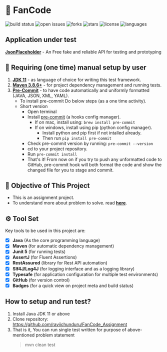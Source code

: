 # 🦾 FanCode

![build status](https://img.shields.io/github/actions/workflow/status/raviichunduru/RestAPI_Framework/trigger-new-updated-and-unit-tests-on-pull-request.yml?logo=GitHub)
![open issues](https://img.shields.io/github/issues/raviichunduru/RestAPI_Framework)
![forks](https://img.shields.io/github/forks/raviichunduru/RestAPI_Framework)
![stars](https://img.shields.io/github/stars/raviichunduru/RestAPI_Framework)
![license](https://img.shields.io/github/license/raviichunduru/RestAPI_Framework?style=flat-square)
![languages](https://img.shields.io/github/languages/count/raviichunduru/RestAPI_Framework)

## Application under test

[**JsonPlaceholder**](https://jsonplaceholder.typicode.com/) - An Free fake and reliable API for testing and prototyping

## 🔢 Requiring (one time) manual setup by user

1. [**JDK 11**](https://www.oracle.com/java/technologies/javase/jdk11-archive-downloads.html) - as language of choice
   for writing this test framework.
2. [**Maven 3.8.6+**](https://maven.apache.org/) - for project dependency management and running tests.
3. [**Pre-Commit**](https://pre-commit.com/) - to have code automatically and uniformly formatted (JAVA, JSON, XML, YAML).
   - To install pre-commit Do below steps (as a one time activity).
   - Short version
      - Open terminal
      - Install [pre-commit](https://pre-commit.com/) (a hooks config manager).
         - If on mac, install using: `brew install pre-commit`
         - If on windows, install using pip (python config manager).
            - Install python and pip first if not intalled already.
            - Then run `pip install pre-commit`
      - Check pre-commit version by running: `pre-commit --version`
      - cd to your project repository.
      - Run `pre-commit install`
      - That's it! From now on if you try to push any unformatted code to GitHub, pre-commit hook will both format the code
        and show the changed file for you to stage and commit.

## 🚀 Objective of This Project

- This is an assignment project.
- To understand more about problem to solve. read [**here**](https://www.scribd.com/document/775685669/Fancode-SDET-Assignment).

## ⚙ Tool Set

Key tools to be used in this project are:

- [x] **Java** (As the core programming language)
- [x] **Maven** (for automatic dependency management)
- [x] **Junit 5** (for running tests)
- [x] **AssertJ** (for Fluent Assertions)
- [x] **RestAssured**  (library for Rest API automation)
- [x] **Slf4J/Log4J** (for logging interface and as a logging library)
- [x] **Typesafe** (for application configuration for multiple test environments)
- [x] **GitHub** (for version control)
- [x] **Badges** (for a quick view on project meta and build status)

## How to setup and run test?
1. Install Java JDK 11 or above
2. Clone repository: https://github.com/raviichunduru/FanCode_Assignment
3. That is it, You can run single test written for purpose of above-mentioned problem statement
   > mvn clean test
